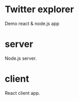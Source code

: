 # Twitter explorer

Demo react &amp; node.js app

# server

Node.js server.

# client

React client app.
